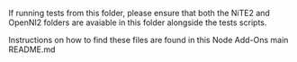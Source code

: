 If running tests from this folder, please ensure that both the NiTE2 and OpenNI2 folders are avaiable in this folder
alongside the tests scripts.

Instructions on how to find these files are found in this Node Add-Ons main README.md